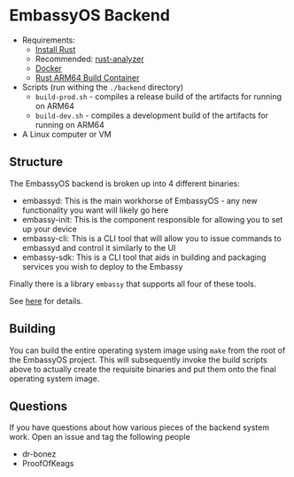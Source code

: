 # EmbassyOS Backend

- Requirements:
  - [Install Rust](https://rustup.rs)
  - Recommended: [rust-analyzer](https://rust-analyzer.github.io/)
  - [Docker](https://docs.docker.com/get-docker/)
  - [Rust ARM64 Build Container](https://github.com/Start9Labs/rust-arm-builder)
- Scripts (run withing the `./backend` directory)
  - `build-prod.sh` - compiles a release build of the artifacts for running on ARM64
  - `build-dev.sh` - compiles a development build of the artifacts for running on ARM64
- A Linux computer or VM

## Structure

The EmbassyOS backend is broken up into 4 different binaries:

- embassyd: This is the main workhorse of EmbassyOS - any new functionality you want will likely go here
- embassy-init: This is the component responsible for allowing you to set up your device
- embassy-cli: This is a CLI tool that will allow you to issue commands to embassyd and control it similarly to the UI
- embassy-sdk: This is a CLI tool that aids in building and packaging services you wish to deploy to the Embassy

Finally there is a library `embassy` that supports all four of these tools.

See [here](/backend/Cargo.toml) for details.

## Building

You can build the entire operating system image using `make` from the root of the EmbassyOS project. This will subsequently invoke the build scripts above to actually create the requisite binaries and put them onto the final operating system image.

## Questions

If you have questions about how various pieces of the backend system work. Open an issue and tag the following people

- dr-bonez
- ProofOfKeags
